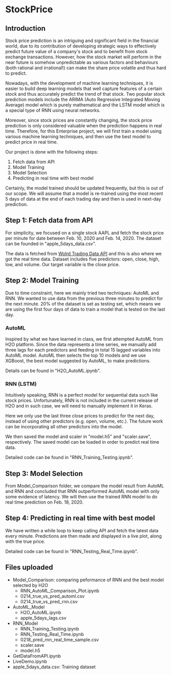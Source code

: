 # StockPrice

## Introduction
Stock price prediction is an intriguing and significant field in the financial world, due to its contribution of developing strategic ways to effectively predict future value of a company's stock and to benefit from stock exchange transactions. However, how the stock market will perform in the near future is somehow unpredictable as various factors and behaviours (both rational and irrational!) can make the share price volatile and thus hard to predict. 

Nowadays, with the development of machine learning techniques, it is easier to build deep learning models that well capture features of a certain stock and thus accurately predict the trend of that stock. Two popular stock prediction models include the ARIMA (Auto Regressive Integrated Moving Average) model which is purely mathematical and the LSTM model which is a special type of RNN using neural networks.

Moreover, since stock prices are constantly changing, the stock price prediction is only considered valuable when the prediction happens in real time. Therefore, for this Enterprise project, we will first train a model using various machine learning techniques, and then use the best model to predict price in real time.

Our project is done with the following steps:
1. Fetch data from API
2. Model Training
3. Model Selection
4. Predicting in real time with best model

Certainly, the model trained should be updated frequently, but this is out of our scope. We will assume that a model is re-trained using the most recent 5 days of data at the end of each trading day and then is used in next-day prediction.

## Step 1: Fetch data from API

For simplicity, we focused on a single stock AAPL and fetch the stock price per minute for date between Feb. 10, 2020 and Feb. 14, 2020. The dataset can be founded in "apple_5days_data.csv".

The data is fetched from [Wolrd Trading Data API](https://www.worldtradingdata.com/) and this is also where we got the real time data. Dataset includes five predictors: open, close, high, low, and volume. Our target variable is the close price.

## Step 2: Model Training

Due to time constraint, here we mainly tried two techniques: AutoML and RNN. We wanted to use data from the previous three minutes to predict for the next minute. 20% of the dataset is set as testing set, which means we are using the first four days of data to train a model that is tested on the last day.

### AutoML
Inspired by what we have learned in class, we first attempted AutoML from H2O platform. Since the data represents a time series, we manually add three lags for each predictors and feeding in total 15 lagged variables into AutoML model. AutoML then selects the top 10 models and we use XGBoost, the best model suggested by AutoML, to make predictions. 

Details can be found in "H2O_AutoML.ipynb".
 
### RNN (LSTM)

Intuitively speaking, RNN is a perfect model for sequential data such like stock prices. Unfortunately, RNN is not included in the current release of H2O and in such case, we will need to manually implement it in Keras.

Here we only use the last three close prices to predict for the next day, instead of using other predictors (e.g. open, volume, etc.). The future work can be incorporating all other predictors into the model.

We then saved the model and scaler in "model.h5" and "scaler.save", respectively. The saved model can be loaded in order to predict real time data.

Detailed code can be found in "RNN_Training_Testing.ipynb".
 
## Step 3: Model Selection

From Model_Comparison folder, we compare the model result from AutoML and RNN and concluded that RNN outperformed AutoML model with only some evidence of latency. We will then use the trained RNN model to do real time prediction on Feb. 18, 2020.

## Step 4: Predicting in real time with best model

We have written a while loop to keep calling API and fetch the latest data every minute. Predictions are then made and displayed in a live plot, along with the true price.

Detailed code can be found in "RNN_Testing_Real_Time.ipynb".

## Files uploaded

- Model_Comparison: comparing peformance of RNN and the best model selected by H2O
    - RNN_AutoML_Comparison_Plot.ipynb
    - 0214_true_vs_pred_automl.csv
    - 0214_true_vs_pred_rnn.csv
- AutoML_Model
    - H2O_AutoML.ipynb
    - apple_5days_lags.csv
- RNN_Model
    - RNN_Training_Testing.ipynb
    - RNN_Testing_Real_Time.ipynb
    - 0218_pred_rnn_real_time_sample.csv
    - scaler.save
    - model.h5
- GetDataFromAPI.ipynb
- LiveDemo.ipynb
- apple_5days_data.csv: Training dataset